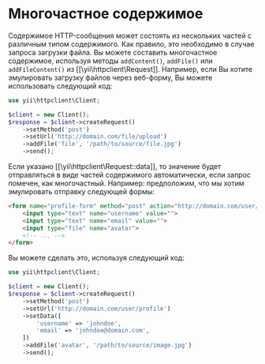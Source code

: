 Многочастное содержимое
==================

Содержимое HTTP-сообщения может состоять из нескольких частей с различным типом содержимого. Как правило, это необходимо 
в случае запроса загрузки файла. Вы можете составить многочастное содержимое, используя методы `addContent()`, `addFile()` или
`addFileContent()` из [[\yii\httpclient\Request]].
Например, если Вы хотите эмулировать загрузку файлов через веб-форму, Вы можете использовать следующий код:

```php
use yii\httpclient\Client;

$client = new Client();
$response = $client->createRequest()
    ->setMethod('post')
    ->setUrl('http://domain.com/file/upload')
    ->addFile('file', '/path/to/source/file.jpg')
    ->send();
```

Если указано [[\yii\httpclient\Request::data]], то значение будет отправляться в виде частей содержимого автоматически, 
если запрос помечен, как многочастный.
Например: предположим, что мы хотим эмулировать отправку следующей формы:

```html
<form name="profile-form" method="post" action="http://domain.com/user/profile" enctype="multipart/form-data">
    <input type="text" name="username" value="">
    <input type="text" name="email" value="">
    <input type="file" name="avatar">
    <!-- ... -->
</form>
```

Вы можете сделать это, используя следующий код:

```php
use yii\httpclient\Client;

$client = new Client();
$response = $client->createRequest()
    ->setMethod('post')
    ->setUrl('http://domain.com/user/profile')
    ->setData([
        'username' => 'johndoe',
        'email' => 'johndoe@domain.com',
    ])
    ->addFile('avatar', '/path/to/source/image.jpg')
    ->send();
```
